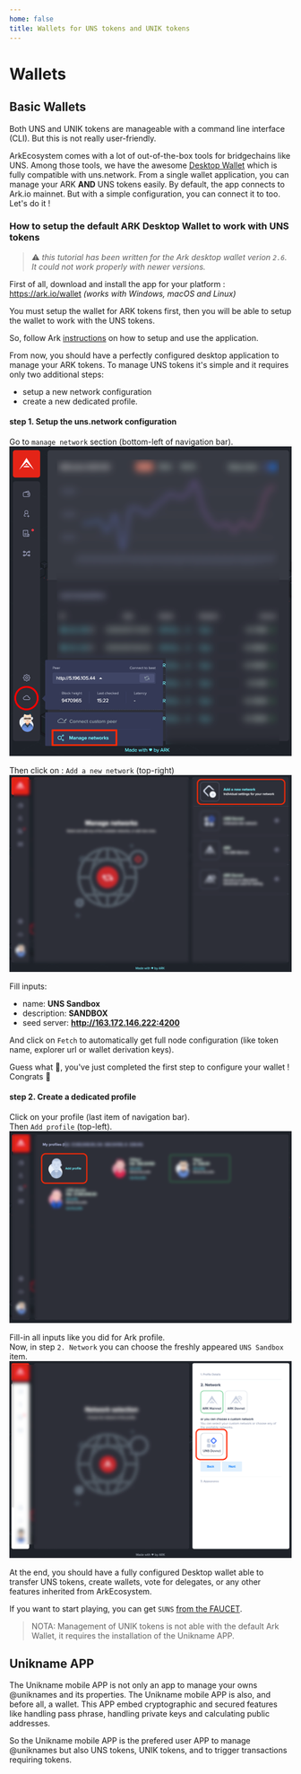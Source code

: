```yaml
---
home: false
title: Wallets for UNS tokens and UNIK tokens
---
```


# Wallets

## Basic Wallets

Both UNS and UNIK tokens are manageable with a command line interface (CLI). But this is not really user-friendly. 

ArkEcosystem comes with a lot of out-of-the-box tools for bridgechains like UNS. Among those tools, we have the awesome [Desktop Wallet](https://ark.io/wallet) which is fully compatible with uns.network. From a single wallet application, you can manage your ARK **AND** UNS tokens easily. By default, the app connects to Ark.io mainnet. But with a simple configuration, you can connect it to <uns/> too. Let's do it !

### How to setup the default ARK Desktop Wallet to work with UNS tokens

> :warning: *this tutorial has been written for the Ark desktop wallet verion `2.6`. It could not work properly with newer versions.*

First of all, download and install the app for your platform : https://ark.io/wallet  *(works with Windows, macOS and Linux)*

You must setup the wallet for ARK tokens first, then you will be able to setup the wallet to work with the UNS tokens. 

So, follow Ark [instructions](https://docs.ark.io/tutorials/usage-guides/how-to-use-ark-desktop-wallet.html) on how to setup and use the application. 

From now, you should have a perfectly configured desktop application to manage your ARK tokens.
To manage UNS tokens it's simple and it requires only two additional steps: 
- setup a new network configuration
- create a new dedicated profile.

#### step 1. Setup the uns.network configuration

Go to `manage network` section (bottom-left of navigation bar).  
![manage-network](./images/manage-network.png)

Then click on : `Add a new network` (top-right)  
![add-network](./images/new-network.png)

Fill inputs:
- name: **UNS Sandbox**
- description: **<uns/> SANDBOX**
- seed server: **http://163.172.146.222:4200**

And click on `Fetch` to automatically get full node configuration (like token name, explorer url or wallet derivation keys).

Guess what 🤔, you've just completed the first step to configure your wallet ! Congrats 🎉

#### step 2. Create a dedicated profile

Click on your profile (last item of navigation bar).  
Then `Add profile` (top-left). 
![add-profile](./images/add-profile.png)

Fill-in all inputs like you did for Ark profile.  
Now, in step `2. Network` you can choose the freshly appeared `UNS Sandbox` item.  
![network](./images/network.png)

At the end, you should have a fully configured Desktop wallet able to transfer UNS tokens, create <uns/> wallets, vote for <uns/> delegates, or any other features inherited from ArkEcosystem.

If you want to start playing, you can get `SUNS` [from the FAUCET](./#sandbox-faucet).

> NOTA: Management of UNIK tokens is not able with the default Ark Wallet, it requires the installation of the Unikname APP.


## Unikname APP

The Unikname mobile APP is not only an app to manage your owns @uniknames and its properties. The Unikname mobile APP is also, and before all, a wallet. This APP embed cryptographic and secured features like handling pass phrase, handling private keys and calculating public addresses. 

So the Unikname mobile APP is the prefered user APP to manage @uniknames but also UNS tokens, UNIK tokens, and to trigger transactions requiring tokens.

